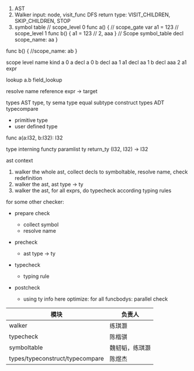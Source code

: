 1. AST
2. Walker
input: node, visit_func
DFS
return type: VISIT_CHILDREN, SKIP_CHILDREN, STOP
3. symbol table
// scope_level 0
func a() { // scope_gate
   var a1 = 123 // scope_level 1
   func b() {
      a1 = 123 // 2, aaa
   } // Scope symbol_table decl  scope_name: aa
}

func b() {
//scope_name: ab
}

scope  level name kind
a      0     a    decl
a      0     b    decl
aa     1     a1   decl
aa     1     b    decl
aaa    2     a1   expr

lookup
a.b field_lookup

resolve name
reference expr -> target

types
AST type, ty sema type
equal subtype construct
types ADT typecompare

- primitive type
- user defined type

func a(a:I32, b:I32): I32

type interning
functy
paramlist ty return_ty
(I32, I32) -> I32


ast context

1. walker the whole ast, collect decls to symboltable, resolve name, check redefinition
2. walker the ast, ast type -> ty
3. walker the ast, for all exprs, do typecheck according typing rules

for some other checker:
- prepare check
  - collect symbol
  - resolve name
- precheck
  - ast type -> ty
- typecheck
  - typing rule

- postcheck
  - using ty info here
  optimize:
  for all funcbodys: parallel check



| 模块                            | 负责人         |
| ------------------------------- | -------------- |
| walker                          | 练琪灏         |
| typecheck                       | 陈楷骐         |
| symboltable                     | 魏韧韬，练琪灏 |
| types/typeconstruct/typecompare | 陈煜杰         |

